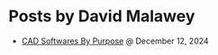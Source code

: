 # Posts by David Malawey

  * [CAD Softwares By Purpose](/posts/CADSofwareByPurposes.md) @ December 12, 2024